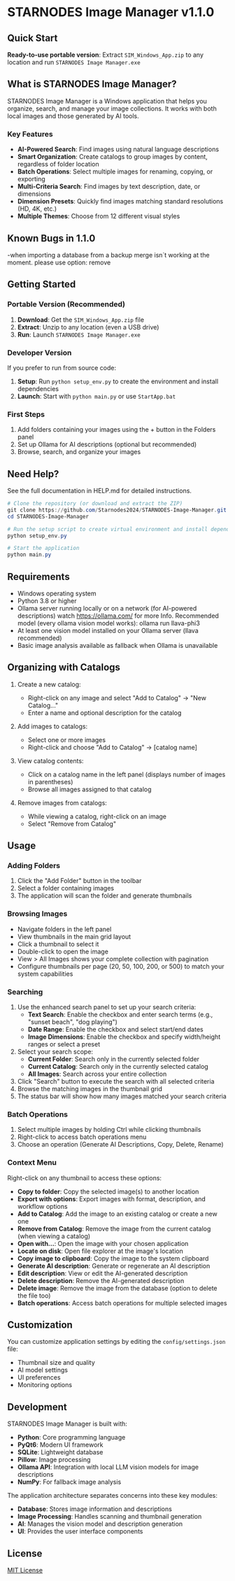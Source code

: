 # STARNODES Image Manager v1.1.0

## Quick Start

**Ready-to-use portable version**: Extract `SIM_Windows_App.zip` to any location and run `STARNODES Image Manager.exe`

## What is STARNODES Image Manager?

STARNODES Image Manager is a Windows application that helps you organize, search, and manage your image collections. It works with both local images and those generated by AI tools.

### Key Features

- **AI-Powered Search**: Find images using natural language descriptions
- **Smart Organization**: Create catalogs to group images by content, regardless of folder location
- **Batch Operations**: Select multiple images for renaming, copying, or exporting
- **Multi-Criteria Search**: Find images by text description, date, or dimensions
- **Dimension Presets**: Quickly find images matching standard resolutions (HD, 4K, etc.)
- **Multiple Themes**: Choose from 12 different visual styles

## Known Bugs in 1.1.0
-when importing a database from a backup merge isn´t working at the moment. please use option: remove

## Getting Started

### Portable Version (Recommended)

1. **Download**: Get the `SIM_Windows_App.zip` file
2. **Extract**: Unzip to any location (even a USB drive)
3. **Run**: Launch `STARNODES Image Manager.exe`

### Developer Version

If you prefer to run from source code:

1. **Setup**: Run `python setup_env.py` to create the environment and install dependencies
2. **Launch**: Start with `python main.py` or use `StartApp.bat`

### First Steps

1. Add folders containing your images using the + button in the Folders panel
2. Set up Ollama for AI descriptions (optional but recommended)
3. Browse, search, and organize your images

## Need Help?

See the full documentation in HELP.md for detailed instructions.

```powershell
# Clone the repository (or download and extract the ZIP)
git clone https://github.com/Starnodes2024/STARNODES-Image-Manager.git
cd STARNODES-Image-Manager

# Run the setup script to create virtual environment and install dependencies
python setup_env.py

# Start the application
python main.py
```

## Requirements

- Windows operating system
- Python 3.8 or higher
- Ollama server running locally or on a network (for AI-powered descriptions)
  watch https://ollama.com/ for more Info. 
  Recommended model (every ollama vision model works): ollama run llava-phi3
- At least one vision model installed on your Ollama server (llava recommended)
- Basic image analysis available as fallback when Ollama is unavailable

## Organizing with Catalogs

1. Create a new catalog:
   - Right-click on any image and select "Add to Catalog" → "New Catalog..."
   - Enter a name and optional description for the catalog

2. Add images to catalogs:
   - Select one or more images
   - Right-click and choose "Add to Catalog" → [catalog name]

3. View catalog contents:
   - Click on a catalog name in the left panel (displays number of images in parentheses)
   - Browse all images assigned to that catalog

4. Remove images from catalogs:
   - While viewing a catalog, right-click on an image
   - Select "Remove from Catalog"
   

## Usage

### Adding Folders

1. Click the "Add Folder" button in the toolbar
2. Select a folder containing images
3. The application will scan the folder and generate thumbnails

### Browsing Images

- Navigate folders in the left panel
- View thumbnails in the main grid layout
- Click a thumbnail to select it
- Double-click to open the image
- View > All Images shows your complete collection with pagination
- Configure thumbnails per page (20, 50, 100, 200, or 500) to match your system capabilities

### Searching

1. Use the enhanced search panel to set up your search criteria:
   - **Text Search**: Enable the checkbox and enter search terms (e.g., "sunset beach", "dog playing")
   - **Date Range**: Enable the checkbox and select start/end dates
   - **Image Dimensions**: Enable the checkbox and specify width/height ranges or select a preset
2. Select your search scope:
   - **Current Folder**: Search only in the currently selected folder
   - **Current Catalog**: Search only in the currently selected catalog
   - **All Images**: Search across your entire collection
3. Click "Search" button to execute the search with all selected criteria
4. Browse the matching images in the thumbnail grid
5. The status bar will show how many images matched your search criteria

### Batch Operations

1. Select multiple images by holding Ctrl while clicking thumbnails
2. Right-click to access batch operations menu
3. Choose an operation (Generate AI Descriptions, Copy, Delete, Rename)

### Context Menu

Right-click on any thumbnail to access these options:

- **Copy to folder**: Copy the selected image(s) to another location
- **Export with options**: Export images with format, description, and workflow options
- **Add to Catalog**: Add the image to an existing catalog or create a new one
- **Remove from Catalog**: Remove the image from the current catalog (when viewing a catalog)
- **Open with...**: Open the image with your chosen application
- **Locate on disk**: Open file explorer at the image's location
- **Copy image to clipboard**: Copy the image to the system clipboard
- **Generate AI description**: Generate or regenerate an AI description
- **Edit description**: View or edit the AI-generated description
- **Delete description**: Remove the AI-generated description
- **Delete image**: Remove the image from the database (option to delete the file too)
- **Batch operations**: Access batch operations for multiple selected images

## Customization

You can customize application settings by editing the `config/settings.json` file:

- Thumbnail size and quality
- AI model settings
- UI preferences
- Monitoring options

## Development

STARNODES Image Manager is built with:

- **Python**: Core programming language
- **PyQt6**: Modern UI framework
- **SQLite**: Lightweight database
- **Pillow**: Image processing
- **Ollama API**: Integration with local LLM vision models for image descriptions
- **NumPy**: For fallback image analysis

The application architecture separates concerns into these key modules:

- **Database**: Stores image information and descriptions
- **Image Processing**: Handles scanning and thumbnail generation
- **AI**: Manages the vision model and description generation
- **UI**: Provides the user interface components

## License

[MIT License](LICENSE)
